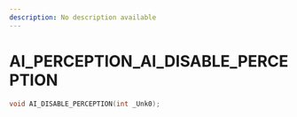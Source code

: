 ```yaml
---
description: No description available 
---
```


# AI_PERCEPTION\_AI_DISABLE_PERCEPTION

```cpp
void AI_DISABLE_PERCEPTION(int _Unk0);
```